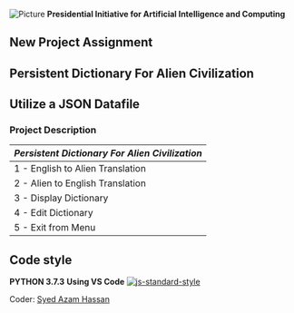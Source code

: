 ![Picture](https://i.ibb.co/C74xX0z/Clipboard01.jpg)
**Presidential Initiative for Artificial Intelligence and Computing**

## **New Project Assignment**
## **Persistent Dictionary For Alien Civilization**
## **Utilize a JSON Datafile**

### Project Description

| *Persistent Dictionary For Alien Civilization* |
| --------------------------- |
| 1 - English to Alien Translation |
| 2 - Alien to English Translation |
| 3 - Display Dictionary |
| 4 - Edit Dictionary |
| 5 - Exit from Menu |

## Code style
**PYTHON 3.7.3**
**Using VS Code**
[![js-standard-style](https://img.shields.io/pypi/pyversions/Django.svg?style=flat)](https://github.com/python)

Coder: [Syed Azam Hassan](https://github.com/Syed-Azam)
